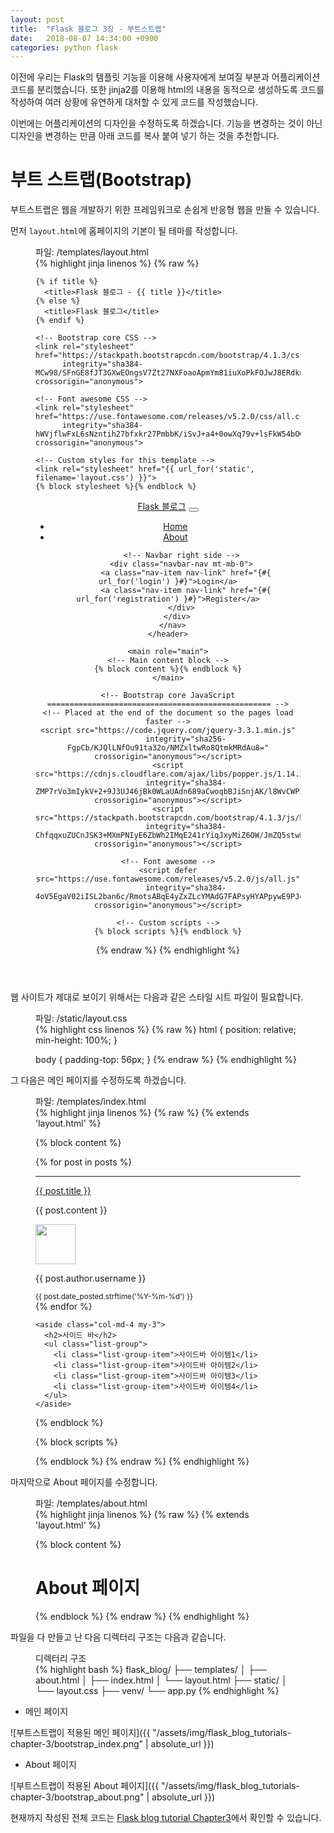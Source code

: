 ```yaml
---
layout: post
title:  "Flask 블로그 3장 - 부트스트랩"
date:   2018-08-07 14:34:00 +0900
categories: python flask
---
```


이전에 우리는 Flask의 템플릿 기능을 이용해 사용자에게 보여질 부분과 어플리케이션 코드를 분리했습니다.
또한 jinja2를 이용해 html의 내용을 동적으로 생성하도록 코드를 작성하여 여러 상황에 유연하게 대처할 수 있게 코드를 작성했습니다.

이번에는 어플리케이션의 디자인을 수정하도록 하겠습니다.
기능을 변경하는 것이 아닌 디자인을 변경하는 만큼 아래 코드를 복사 붙여 넣기 하는 것을 추천합니다.

# 부트 스트랩(Bootstrap)

부트스트랩은 웹을 개발하기 위한 프레임워크로 손쉽게 반응형 웹을 만들 수 있습니다.

먼저 `layout.html`에 홈페이지의 기본이 될 테마를 작성합니다.

<figure>
  <figcaption>파일: /templates/layout.html</figcaption>
{% highlight jinja linenos %}
{% raw %}
<!DOCTYPE HTML>
<html lang="kr">
  <head>
    <meta charset="utf-8">
    <meta name="viewport" content="width=device-width, initial-scale=1, shrink-to-fit=no">
    <meta name="description" content="">
    <meta name="author" content="">
    <link rel="icon" href="../../../../favicon.ico">

    {% if title %}
      <title>Flask 블로그 - {{ title }}</title>
    {% else %}
      <title>Flask 블로그</title>
    {% endif %}

    <!-- Bootstrap core CSS -->
    <link rel="stylesheet" href="https://stackpath.bootstrapcdn.com/bootstrap/4.1.3/css/bootstrap.min.css"
          integrity="sha384-MCw98/SFnGE8fJT3GXwEOngsV7Zt27NXFoaoApmYm81iuXoPkFOJwJ8ERdknLPMO" crossorigin="anonymous">

    <!-- Font awesome CSS -->
    <link rel="stylesheet" href="https://use.fontawesome.com/releases/v5.2.0/css/all.css"
          integrity="sha384-hWVjflwFxL6sNzntih27bfxkr27PmbbK/iSvJ+a4+0owXq79v+lsFkW54bOGbiDQ" crossorigin="anonymous">

    <!-- Custom styles for this template -->
    <link rel="stylesheet" href="{{ url_for('static', filename='layout.css') }}">
    {% block stylesheet %}{% endblock %}
  </head>

  <body>
    <header class="site-header">
      <nav class="navbar navbar-expand-md fixed-top navbar-dark bg-dark mb-4">
        <a class="navbar-brand" href="{{ url_for('index') }}">Flask 블로그</a>
        <button class="navbar-toggler" type="button" data-toggle="collapse" data-target="#navbarCollapse" aria-controls="navbarCollapse" aria-expanded="false" aria-label="Toggle navigation">
          <span class="navbar-toggler-icon"></span>
        </button>
        <div class="collapse navbar-collapse" id="navbarCollapse">
          <ul class="navbar-nav mr-auto">
            <li class="nav-item active">
              <a class="nav-link" href="{{ url_for('index') }}">Home</a>
            </li>
            <li class="nav-item">
              <a class="nav-link" href="{{ url_for('about') }}">About</a>
            </li>
          </ul>

          <!-- Navbar right side -->
          <div class="navbar-nav mt-mb-0">
            <a class="nav-item nav-link" href="{#{ url_for('login') }#}">Login</a>
            <a class="nav-item nav-link" href="{#{ url_for('registration') }#}">Register</a>
          </div>
        </div>
      </nav>
    </header>

    <main role="main">
    <!-- Main content block -->
    {% block content %}{% endblock %}
    </main>

    <!-- Bootstrap core JavaScript
    ================================================== -->
    <!-- Placed at the end of the document so the pages load faster -->
    <script src="https://code.jquery.com/jquery-3.3.1.min.js"
    		integrity="sha256-FgpCb/KJQlLNfOu91ta32o/NMZxltwRo8QtmkMRdAu8=" crossorigin="anonymous"></script>
    <script src="https://cdnjs.cloudflare.com/ajax/libs/popper.js/1.14.3/umd/popper.min.js"
            integrity="sha384-ZMP7rVo3mIykV+2+9J3UJ46jBk0WLaUAdn689aCwoqbBJiSnjAK/l8WvCWPIPm49" crossorigin="anonymous"></script>
    <script src="https://stackpath.bootstrapcdn.com/bootstrap/4.1.3/js/bootstrap.min.js"
            integrity="sha384-ChfqqxuZUCnJSK3+MXmPNIyE6ZbWh2IMqE241rYiqJxyMiZ6OW/JmZQ5stwEULTy" crossorigin="anonymous"></script>
    
    <!-- Font awesome -->
    <script defer src="https://use.fontawesome.com/releases/v5.2.0/js/all.js"
            integrity="sha384-4oV5EgaV02iISL2ban6c/RmotsABqE4yZxZLcYMAdG7FAPsyHYAPpywE9PJo+Khy" crossorigin="anonymous"></script>
    
    <!-- Custom scripts -->
    {% block scripts %}{% endblock %}
  </body>
</html>
{% endraw %}
{% endhighlight %}
</figure>

웹 사이트가 제대로 보이기 위해서는 다음과 같은 스타일 시트 파일이 필요합니다.

<figure>
  <figcaption>파일: /static/layout.css</figcaption>
{% highlight css linenos %}
{% raw %}
html {
  position: relative;
  min-height: 100%;
}

body {
  padding-top: 56px;
}
{% endraw %}
{% endhighlight %}
</figure>

그 다음은 메인 페이지를 수정하도록 하겠습니다.

<figure>
  <figcaption>파일: /templates/index.html</figcaption>
{% highlight jinja linenos %}
{% raw %}
{% extends 'layout.html' %}

{% block content %}
<div class="container">
  <div class="row">
    <div class="col-md-8">
      {% for post in posts %}
      <article>
        <hr>
        <div class="row">
          <div class="col">
            <a class="h1" href="#">{{ post.title }}</a>
            <p class="text-justify">{{ post.content }}</p>
          </div>
          <div class="col-md-2 d-flex flex-column">
            <img class="rounded-circle mx-auto" src="#" data-src="holder.js/64x64" width="64px" height="64px">
            <p class="text-muted text-center">{{ post.author.username }}</p>
          </div>
        </div>
        <small class="text-muted">{{ post.date_posted.strftime('%Y-%m-%d') }}</small>
      </article>
      {% endfor %}
    </div>
    
    <aside class="col-md-4 my-3">
      <h2>사이드 바</h2>
      <ul class="list-group">
        <li class="list-group-item">사이드바 아이템1</li>
        <li class="list-group-item">사이드바 아이템2</li>
        <li class="list-group-item">사이드바 아이템3</li>
        <li class="list-group-item">사이드바 아이템4</li>
      </ul>
    </aside>
  </div>
</div>
{% endblock %}

{% block scripts %}
  <script src=https://cdnjs.cloudflare.com/ajax/libs/holder/2.9.4/holder.min.js></script>
{% endblock %}
{% endraw %}
{% endhighlight %}
</figure>

마지막으로 About 페이지를 수정합니다.

<figure>
  <figcaption>파일: /templates/about.html</figcaption>
{% highlight jinja linenos %}
{% raw %}
{% extends 'layout.html' %}

{% block content %}
<div class="container">
    <h1>About 페이지</h1>
</div>
{% endblock %}
{% endraw %}
{% endhighlight %}
</figure>

파일을 다 만들고 난 다음 디렉터리 구조는 다음과 같습니다.

<figure>
  <figcaption>디렉터리 구조</figcaption>
{% highlight bash %}
flask_blog/
├── templates/
│   ├── about.html
│   ├── index.html
│   └── layout.html
├── static/
│   └── layout.css
├── venv/
└── app.py
{% endhighlight %}
</figure>

* 메인 페이지

![부트스트랩이 적용된 메인 페이지]({{ "/assets/img/flask_blog_tutorials-chapter-3/bootstrap_index.png" | absolute_url }})

* About 페이지

![부트스트랩이 적용된 About 페이지]({{ "/assets/img/flask_blog_tutorials-chapter-3/bootstrap_about.png" | absolute_url }})

현재까지 작성된 전체 코드는 [Flask blog tutorial Chapter3](https://github.com/LazyRichard/flask_blog_tutorial/tree/Chapter_3)에서 확인할 수 있습니다.
